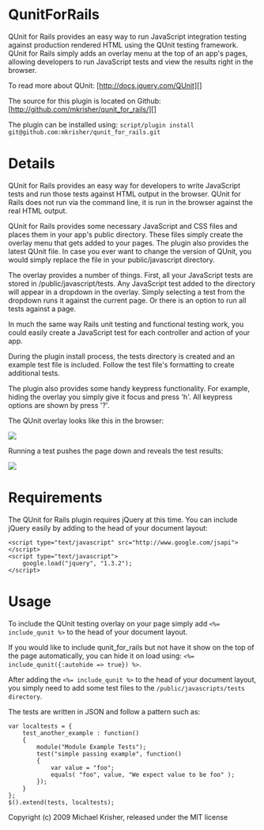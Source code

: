 QunitForRails
=============

QUnit for Rails provides an easy way to run JavaScript integration testing
against production rendered HTML using the QUnit testing framework. 
QUnit for Rails simply adds an overlay menu at the top of an app's pages, 
allowing developers to run JavaScript tests and view the results right in the 
browser. 

To read more about QUnit:
[http://docs.jquery.com/QUnit][]

The source for this plugin is located on Github:
[http://github.com/mkrisher/qunit_for_rails/][]

The plugin can be installed using:
`script/plugin install git@github.com:mkrisher/qunit_for_rails.git`

Details
=======

QUnit for Rails provides an easy way for developers to write JavaScript tests 
and run those tests against HTML output in the browser. QUnit for Rails does 
not run via the command line, it is run in the browser against the real HTML 
output. 

QUnit for Rails provides some necessary JavaScript and CSS files and places 
them in your app's public directory. These files simply create the overlay 
menu that gets added to your pages. The plugin also provides the latest QUnit 
file. In case you ever want to change the version of QUnit, you would simply 
replace the file in your public/javascript directory.

The overlay provides a number of things. First, all your JavaScript tests are 
stored in /public/javascript/tests. Any JavaScript test added to the directory 
will appear in a dropdown in the overlay. Simply selecting a test from the 
dropdown runs it against the current page. Or there is an option to run all 
tests against a page. 

In much the same way Rails unit testing and functional testing work, you could 
easily create a JavaScript test for each controller and action of your app.

During the plugin install process, the tests directory is created and an 
example test file is included. Follow the test file's formatting to create 
additional tests. 
 
The plugin also provides some handy keypress functionality. For example, hiding 
the overlay you simply give it focus and press 'h'. All keypress options are 
shown by press '?'.

The QUnit overlay looks like this in the browser:

[![](http://farm3.static.flickr.com/2603/4014493975_cfc0c2af3d_o.png)](http://farm3.static.flickr.com/2603/4014493975_cfc0c2af3d_o.png)

Running a test pushes the page down and reveals the test results:

[![](http://farm3.static.flickr.com/2464/4015257542_d6c759682f_o.png)](http://farm3.static.flickr.com/2464/4015257542_d6c759682f_o.png)

Requirements
=======

The QUnit for Rails plugin requires jQuery at this time. You can include 
jQuery easily by adding to the head of your document layout:

    <script type="text/javascript" src="http://www.google.com/jsapi"></script>
    <script type="text/javascript">
        google.load("jquery", "1.3.2");
    </script>


Usage
=====

To include the QUnit testing overlay on your page simply add 
`<%= include_qunit %>` to the head of your document layout.

If you would like to include qunit_for_rails but not have it show on the top 
of the page automatically, you can hide it on load using:
`<%= include_qunit({:autohide => true}) %>`.

After adding the `<%= include_qunit %>` to the head of your document layout, 
you simply need to add some test files to the 
`/public/javascripts/tests directory`.

The tests are written in JSON and follow a pattern such as:

    var localtests = {
        test_another_example : function()
        {
            module("Module Example Tests");
            test("simple passing example", function() 
            {
                var value = "foo";
                equals( "foo", value, "We expect value to be foo" );
            });
        }
    };
    $().extend(tests, localtests);


Copyright (c) 2009 Michael Krisher, released under the MIT license

[http://docs.jquery.com/QUnit]: http://docs.jquery.com/QUnit
[http://github.com/mkrisher/qunit_for_rails/]: http://github.com/mkrisher/qunit_for_rails/